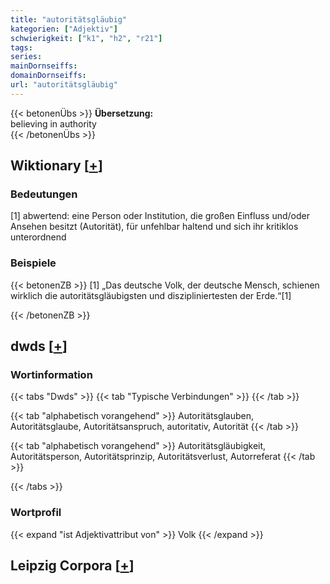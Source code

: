 ```yaml
---
title: "autoritätsgläubig"
kategorien: ["Adjektiv"]
schwierigkeit: ["k1", "h2", "r21"]
tags:
series:
mainDornseiffs:
domainDornseiffs:
url: "autoritätsgläubig"
---
```


{{< betonenÜbs >}}
**Übersetzung:**  
believing in authority  
{{< /betonenÜbs >}}

## Wiktionary [[+](https://de.wiktionary.org/wiki/autoritätsgläubig)]

### Bedeutungen
[1] abwertend: eine Person oder Institution, die großen Einfluss und/oder Ansehen besitzt (Autorität), für unfehlbar haltend und sich ihr kritiklos unterordnend  

### Beispiele
{{< betonenZB >}}
[1] „Das deutsche Volk, der deutsche Mensch, schienen wirklich die autoritätsgläubigsten und diszipliniertesten der Erde.“[1]  

{{< /betonenZB >}}


## dwds [[+](https://www.dwds.de/wb/autoritätsgläubig)]

### Wortinformation
{{< tabs "Dwds" >}}
{{< tab "Typische Verbindungen" >}}
{{< /tab >}}

{{< tab "alphabetisch vorangehend" >}}
Autoritätsglauben, Autoritätsglaube, Autoritätsanspruch, autoritativ, Autorität
{{< /tab >}}

{{< tab "alphabetisch vorangehend" >}}
Autoritätsgläubigkeit, Autoritätsperson, Autoritätsprinzip, Autoritätsverlust, Autorreferat
{{< /tab >}}

{{< /tabs >}}

### Wortprofil
{{< expand "ist Adjektivattribut von" >}} Volk {{< /expand >}}

## Leipzig Corpora [[+](https://corpora.uni-leipzig.de/en/res?word=autoritätsgläubig&corpusId=deu_newscrawl-public_2018)]

